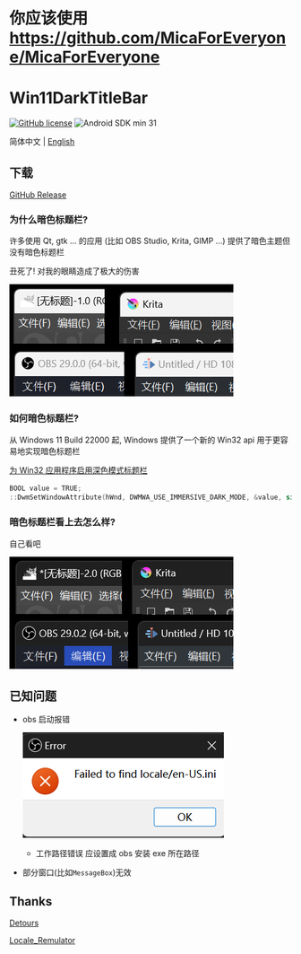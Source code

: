 # 你应该使用 https://github.com/MicaForEveryone/MicaForEveryone

# Win11DarkTitleBar

[![GitHub license](https://img.shields.io/github/license/duzhaokun123/Win11DarkTitleBar?style=flat-square)](https://github.com/duzhaokun123/Win11DarkTitleBar/blob/main/LICENSE)
![Android SDK min 31](https://img.shields.io/badge/Windows-11-blue?style=flat-square&logo=windows11)

简体中文 | [English](README.md)

## 下载

[GitHub Release](https://github.com/duzhaokun123/Win11DarkTitleBar/releases)

### 为什么暗色标题栏?

许多使用 Qt, gtk ... 的应用 (比如 OBS Studio, Krita, GIMP ...) 提供了暗色主题但没有暗色标题栏

丑死了! 对我的眼睛造成了极大的伤害

![so light](arts/light.png)

### 如何暗色标题栏?

从 Windows 11 Build 22000 起, Windows 提供了一个新的 Win32 api 用于更容易地实现暗色标题栏

[为 Win32 应用程序启用深色模式标题栏](https://learn.microsoft.com/zh-cn/windows/apps/desktop/modernize/apply-windows-themes#enable-a-dark-mode-title-bar-for-win32-applications)

```c++
BOOL value = TRUE;
::DwmSetWindowAttribute(hWnd, DWMWA_USE_IMMERSIVE_DARK_MODE, &value, sizeof(value));
```

### 暗色标题栏看上去怎么样?

自己看吧

![so dark](arts/dark.png)

## 已知问题

- obs 启动报错

  ![obs](arts/obs.png)
  - 工作路径错误 应设置成 obs 安装 exe 所在路径
- 部分窗口(比如`MessageBox`)无效

## Thanks

[Detours](https://github.com/microsoft/Detours)

[Locale_Remulator](https://github.com/InWILL/Locale_Remulator)
